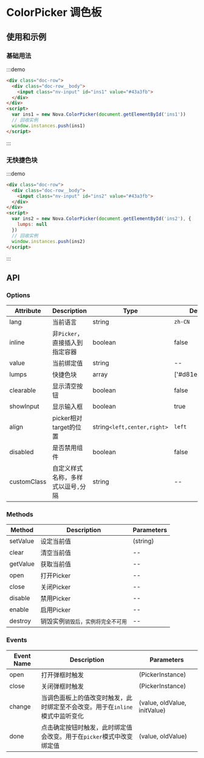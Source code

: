 # ColorPicker 调色板

## 使用和示例

### 基础用法
:::demo
```html
<div class="doc-row">
  <div class="doc-row__body">
    <input class="nv-input" id="ins1" value="#43a3fb">
  </div>  
</div>
<script>
  var ins1 = new Nova.ColorPicker(document.getElementById('ins1'))
  // 回收实例
  window.instances.push(ins1)
</script>  
```
:::

### 无快捷色块
:::demo
```html
<div class="doc-row">
  <div class="doc-row__body">
    <input class="nv-input" id="ins2" value="#43a3fb">
  </div>  
</div>
<script>
  var ins2 = new Nova.ColorPicker(document.getElementById('ins2'), {
    lumps: null
  })
  // 回收实例
  window.instances.push(ins2)
</script>  
```
:::



## API

### Options
| Attribute   | Description | Type |  Default Values |
| ----------- | ----------- | ----------- | ----------- |
| lang | 当前语言 | string | `zh-CN`|
| inline | 非`Picker`，直接插入到指定容器 | boolean  | false |
| value | 当前绑定值 | string | -- |
| lumps | 快捷色块 | array<color>  | ['#d81e06',...,'#d6204b'] |
| clearable | 显示清空按钮 | boolean | false |
| showInput | 显示输入框 | boolean | true |
| align | picker相对target的位置 | string`<left,center,right>` | `left` |
| disabled | 是否禁用组件 | boolean | false |
| customClass | 自定义样式名称，多样式以逗号`,`分隔 | string | -- |


### Methods
| Method  | Description | Parameters |
| ----------- | ----------- | ----------- |
| setValue | 设定当前值 | (string<color>) |
| clear | 清空当前值 | -- |
| getValue | 获取当前值 | -- |
| open | 打开Picker | -- |
| close | 关闭Picker | -- |
| disable | 禁用Picker | -- |
| enable | 启用Picker | -- |
| destroy | 销毁实例`销毁后，实例将完全不可用` | -- |


### Events

| Event Name  | Description | Parameters |
| ----------- | ----------- | ----------- |
| open | 打开弹框时触发 | (PickerInstance) |
| close | 关闭弹框时触发 | (PickerInstance) |
| change | 当调色面板上的值改变时触发，此时绑定至不会改变。用于在`inline`模式中监听变化 | (value, oldValue, initValue) |
| done | 点击确定按钮时触发，此时绑定值会改变。用于在`picker`模式中改变绑定值 | (value, oldValue) |